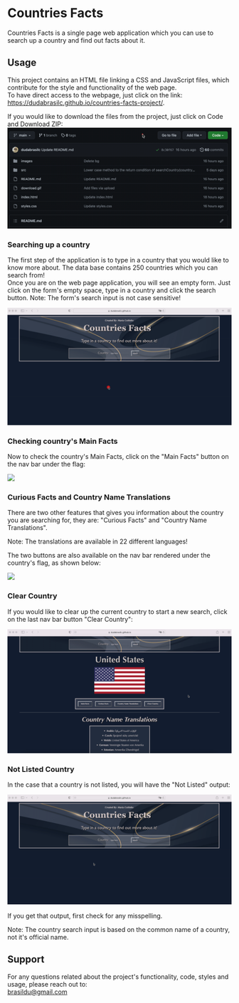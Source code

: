 # Countries Facts

Countries Facts is a single page web application which you can use to search up a country and find out facts about it.

## Usage

This project contains an HTML file linking a CSS and JavaScript files, which contribute for the style and functionality of the web page.  
To have direct access to the webpage, just click on the link:  
https://dudabrasilc.github.io/countries-facts-project/. 
  
If you would like to download the files from the project, just click on Code and Download ZIP:  
![](readme-gifs/download-files.gif)
  
### Searching up a country
The first step of the application is to type in a country that you would like to know more about. The data base contains 250 countries which you can search from!  
Once you are on the web page application, you will see an empty form. Just click on the form's empty space, type in a country and click the search button. 
Note: The form's search input is not case sensitive!
  
![](readme-gifs/search-country.gif)
  
  
### Checking country's Main Facts
Now to check the country's Main Facts, click on the "Main Facts" button on the nav bar under the flag:  

![](readme.gifs/main-facts.gif)
  
  
### Curious Facts and Country Name Translations
There are two other features that gives you information about the country you are searching for, they are: "Curious Facts" and "Country Name Translations". 
  
Note: The translations are available in 22 different languages!
  
The two buttons are also available on the nav bar rendered under the country's flag, as shown below:
  
![](readme-gifs/curiousf-and-transl.gif)
  
  
### Clear Country
If you would like to clear up the current country to start a new search, click on the last nav bar button "Clear Country":
  
![](readme-gifs/clear-country.gif)
  
  
### Not Listed Country
In the case that a country is not listed, you will have the "Not Listed" output:
      
![](readme-gifs/not-listed.gif)
  
If you get that output, first check for any misspelling.
  
Note: The country search input is based on the common name of a country, not it's official name.
  
  
## Support
For any questions related about the project's functionality, code, styles and usage, please reach out to:  
brasildu@gmail.com
